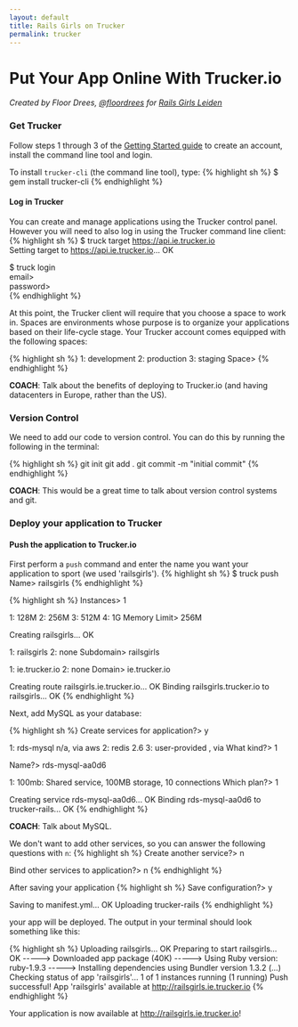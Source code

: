 ```yaml
---
layout: default
title: Rails Girls on Trucker
permalink: trucker
---
```


# Put Your App Online With Trucker.io

*Created by Floor Drees, [@floordrees](https://twitter.com/floordrees) for [Rails Girls Leiden](http://railsgirls.com/leiden)* 

### Get Trucker

Follow steps 1 through 3 of the [Getting Started guide](http://developers.trucker.io/Getting-Started) to create an account, install the command line tool and login.

To install `trucker-cli` (the command line tool), type:
{% highlight sh %}
$ gem install trucker-cli
{% endhighlight %}

#### Log in Trucker

You can create and manage applications using the Trucker control panel. However you will need to also log in using the Trucker command line client:
{% highlight sh %}
$ truck target https://api.ie.trucker.io  
Setting target to https://api.ie.trucker.io... OK  

$ truck login  
email>  
password>  
{% endhighlight %}

At this point, the Trucker client will require that you choose a space to work in. Spaces are environments whose purpose is to organize your applications based on their life-cycle stage. Your Trucker account comes equipped with the following spaces:

{% highlight sh %}
1: development
2: production
3: staging
Space>
{% endhighlight %}

__COACH__: Talk about the benefits of deploying to Trucker.io (and having datacenters in Europe, rather than the US).

### Version Control

We need to add our code to version control. You can do this by running the following in the terminal:

{% highlight sh %}
git init
git add .
git commit -m "initial commit"
{% endhighlight %}

__COACH__: This would be a great time to talk about version control systems and git.

### Deploy your application to Trucker

#### Push the application to Trucker.io

First perform a `push` command and enter the name you want your application to sport (we used 'railsgirls').
{% highlight sh %}
$ truck push
Name> railsgirls
{% endhighlight %}


{% highlight sh %}
Instances> 1

1: 128M
2: 256M
3: 512M
4: 1G
Memory Limit> 256M

Creating railsgirls... OK

1: railsgirls
2: none
Subdomain> railsgirls

1: ie.trucker.io
2: none
Domain> ie.trucker.io

Creating route railsgirls.ie.trucker.io... OK
Binding railsgirls.trucker.io to railsgirls... OK
{% endhighlight %}

Next, add MySQL as your database:

{% highlight sh %}
Create services for application?> y

1: rds-mysql n/a, via aws
2: redis 2.6
3: user-provided , via
What kind?> 1

Name?> rds-mysql-aa0d6

1: 100mb: Shared service, 100MB storage, 10 connections
Which plan?> 1

Creating service rds-mysql-aa0d6... OK
Binding rds-mysql-aa0d6 to trucker-rails... OK
{% endhighlight %}

__COACH__: Talk about MySQL.


We don't want to add other services, so you can answer the following questions with `n`: 
{% highlight sh %}
Create another service?> n

Bind other services to application?> n
{% endhighlight %}

After saving your application
{% highlight sh %}
Save configuration?> y

Saving to manifest.yml... OK
Uploading trucker-rails
{% endhighlight %}

your app will be deployed. The output in your terminal should look something like this:

{% highlight sh %}
Uploading railsgirls... OK
Preparing to start railsgirls... OK
-----> Downloaded app package (40K)
-----> Using Ruby version: ruby-1.9.3
-----> Installing dependencies using Bundler version 1.3.2
(...)
Checking status of app 'railsgirls'...
  1 of 1 instances running (1 running)
Push successful! App 'railsgirls' available at http://railsgirls.ie.trucker.io
{% endhighlight %}

Your application is now available at http://railsgirls.ie.trucker.io!